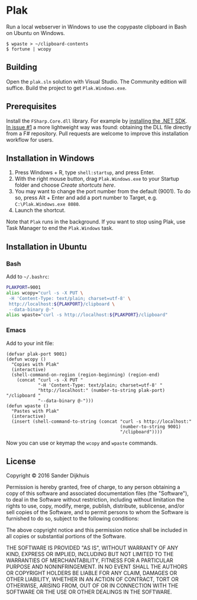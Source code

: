 # Plak

Run a local webserver in Windows to use the copypaste clipboard in Bash on Ubuntu on Windows.

```
$ wpaste > ~/clipboard-contents
$ fortune | wcopy
```

## Building

Open the `plak.sln` solution with Visual Studio. The Community edition will suffice. Build the project to get `Plak.Windows.exe`.

## Prerequisites

Install the `FSharp.Core.dll` library. For example by [installing the .NET SDK](https://dotnet.microsoft.com/en-us/learn/languages/fsharp-hello-world-tutorial/install). [In issue #1](https://github.com/sander/plak/issues/1#issuecomment-1112959513) a more lightweight way was found: obtaining the DLL file directly from a F# repository. Pull requests are welcome to improve this installation workflow for users.

## Installation in Windows

1. Press Windows + R, type `shell:startup`, and press Enter.
2. With the right mouse button, drag `Plak.Windows.exe` to your Startup folder and choose *Create shortcuts here*.
3. You may want to change the port number from the default (9001). To do so, press Alt + Enter and add a port number to Target, e.g. `C:\Plak.Windows.exe 8080`.
4. Launch the shortcut.

Note that `Plak` runs in the background. If you want to stop using Plak, use Task Manager to end the `Plak.Windows` task.

## Installation in Ubuntu

### Bash

Add to `~/.bashrc`:

```bash
PLAKPORT=9001
alias wcopy="curl -s -X PUT \
 -H 'Content-Type: text/plain; charset=utf-8' \
 http://localhost:${PLAKPORT}/clipboard \
 --data-binary @-"
alias wpaste="curl -s http://localhost:${PLAKPORT}/clipboard"
```

### Emacs

Add to your init file:

```elisp
(defvar plak-port 9001)
(defun wcopy ()
  "Copies with Plak"
  (interactive)
  (shell-command-on-region (region-beginning) (region-end)
    (concat "curl -s -X PUT "
            "-H 'Content-Type: text/plain; charset=utf-8' "
            "http://localhost:" (number-to-string plak-port) "/clipboard "
            "--data-binary @-")))
(defun wpaste ()
  "Pastes with Plak"
  (interactive)
  (insert (shell-command-to-string (concat "curl -s http://localhost:"
                                           (number-to-string 9001)
                                           "/clipboard"))))
```

Now you can use or keymap the `wcopy` and `wpaste` commands.

## License

Copyright © 2016 Sander Dijkhuis

Permission is hereby granted, free of charge, to any person
obtaining a copy of this software and associated documentation
files (the "Software"), to deal in the Software without
restriction, including without limitation the rights to use,
copy, modify, merge, publish, distribute, sublicense, and/or sell
copies of the Software, and to permit persons to whom the
Software is furnished to do so, subject to the following
conditions:

The above copyright notice and this permission notice shall be
included in all copies or substantial portions of the Software.

THE SOFTWARE IS PROVIDED "AS IS", WITHOUT WARRANTY OF ANY KIND,
EXPRESS OR IMPLIED, INCLUDING BUT NOT LIMITED TO THE WARRANTIES
OF MERCHANTABILITY, FITNESS FOR A PARTICULAR PURPOSE AND
NONINFRINGEMENT. IN NO EVENT SHALL THE AUTHORS OR COPYRIGHT
HOLDERS BE LIABLE FOR ANY CLAIM, DAMAGES OR OTHER LIABILITY,
WHETHER IN AN ACTION OF CONTRACT, TORT OR OTHERWISE, ARISING
FROM, OUT OF OR IN CONNECTION WITH THE SOFTWARE OR THE USE OR
OTHER DEALINGS IN THE SOFTWARE.
